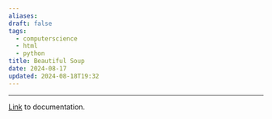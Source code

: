 ```yaml
---
aliases: 
draft: false
tags:
  - computerscience
  - html
  - python
title: Beautiful Soup
date: 2024-08-17
updated: 2024-08-18T19:32
---
```


-------------------------------------------------------------------------------

[Link](https://www.crummy.com/software/BeautifulSoup/bs4/doc/#) to documentation.

